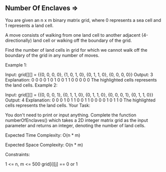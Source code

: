 Number Of Enclaves  =>
------------------


You are given an n x m binary matrix grid, where 0 represents a sea cell and 1 represents a land cell.

A move consists of walking from one land cell to another adjacent (4-directionally) land cell or walking off the boundary of the grid.

Find the number of land cells in grid for which we cannot walk off the boundary of the grid in any number of moves.

Example 1:

Input:
grid[][] = {{0, 0, 0, 0},
            {1, 0, 1, 0},
            {0, 1, 1, 0},
            {0, 0, 0, 0}}
Output:
3
Explanation:
0 0 0 0
1 0 1 0
0 1 1 0
0 0 0 0
The highlighted cells represents the land cells.
Example 2:

Input:
grid[][] = {{0, 0, 0, 1},
            {0, 1, 1, 0},
            {0, 1, 1, 0},
            {0, 0, 0, 1},
            {0, 1, 1, 0}}
Output:
4
Explanation:
0 0 0 1
0 1 1 0
0 1 1 0
0 0 0 1
0 1 1 0
The highlighted cells represents the land cells.
Your Task:

You don't need to print or input anything. Complete the function numberOfEnclaves() which takes a 2D integer matrix grid as the input parameter and returns an integer, denoting the number of land cells.

Expected Time Complexity: O(n * m)

Expected Space Complexity: O(n * m)

Constraints:

1 <= n, m <= 500
grid[i][j] == 0 or 1
